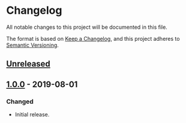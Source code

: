 # Changelog
All notable changes to this project will be documented in this file.

The format is based on [Keep a Changelog](https://keepachangelog.com/en/1.0.0/),
and this project adheres to [Semantic Versioning](https://semver.org/spec/v2.0.0.html).

## [Unreleased]

## [1.0.0] - 2019-08-01
### Changed
- Initial release.

[Unreleased]: https://github.tools.digital.engie.com/GEM-Py/layab/compare/v1.0.0...HEAD
[1.0.0]: https://github.tools.digital.engie.com/GEM-Py/layab/releases/tag/v1.0.0
